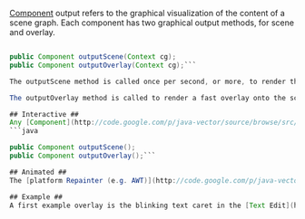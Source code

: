 [Component](http://code.google.com/p/java-vector/source/browse/src/vector/Component.java) output refers to the graphical visualization of the content of a scene graph.  Each component has two graphical output methods, for scene and overlay.
```java

public Component outputScene(Context cg);
public Component outputOverlay(Context cg);```

The outputScene method is called once per second, or more, to render the scene graph into a buffer.  This buffer is copied into the platform graphics pipeline for each call to outputScene or outputOverlay.

The outputOverlay method is called to render a fast overlay onto the scene output buffer.  Overlay is intended to occur many times for each rendering of the scene.

## Interactive ##
Any [Component](http://code.google.com/p/java-vector/source/browse/src/vector/Component.java) may request the platform system to redraw the application window by calling one of the output request methods for scene or overlay.
```java

public Component outputScene();
public Component outputOverlay();```

## Animated ##
The [platform Repainter (e.g. AWT)](http://code.google.com/p/java-vector/source/browse/awt/src/platform/event/Repainter.java) will periodically request scene or overlay rendering from the platform system.

## Example ##
A first example overlay is the blinking text caret in the [Text Edit](http://code.google.com/p/java-vector/source/browse/src/vector/TextEdit.java) class.  The caret may blink many times while the scene graph has no other changes, so the caret is redrawn over the buffered scene.
